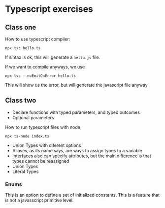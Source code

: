 # Typescript exercises

## Class one

How to use typescript compiler:

    npx tsc hello.ts

If sintax is ok, this will generate a `hello.js` file.

If we want to compile anyways, we use

    npx tsc --noEmitOnError hello.ts

This will show us the error, but will generate the javascript file anyway

## Class two

- Declare functions with typed parameters, and typed outcomes
- Optional parameters

How to run typescript files with node

    npx ts-node index.ts

- Union Types with diferent options
- Aliases, as its name says, are ways to assign types to a variable
- Interfaces also can specify attributes, but the main difference is that types cannot be reassigned
- Union Types
- Literal Types

### Enums
This is an option to define a set of initialized constants. This is a feature that is not a javasscript primitive level.


